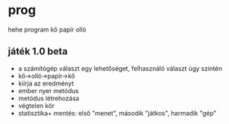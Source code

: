 # prog
hehe program
kő papír olló
## játék 1.0 beta 
- a számítógép választ egy lehetőséget, felhasználó választ úgy szintén
- kő->olló->papír->kő 
- kiírja az eredményt
- ember nyer metódus
- metódus létrehozása
- végtelen kör
- statisztika+ mentés: első "menet", második "játkos", harmadik "gép"


